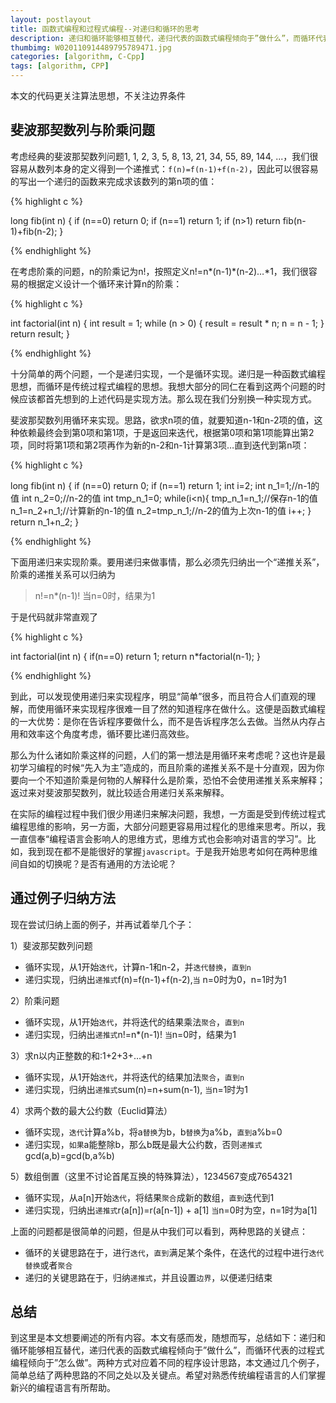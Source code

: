 ```yaml
---
layout: postlayout
title: 函数式编程和过程式编程--对递归和循环的思考
description: 递归和循环能够相互替代，递归代表的函数式编程倾向于”做什么”，而循环代表的过程式编程倾向于”怎么做”
thumbimg: W020110914489795789471.jpg
categories: [algorithm, C-Cpp]
tags: [algorithm, CPP]
---
```


本文的代码更关注算法思想，不关注边界条件

## 斐波那契数列与阶乘问题

考虑经典的斐波那契数列问题1, 1, 2, 3, 5, 8, 13, 21, 34, 55, 89, 144, ...，我们很容易从数列本身的定义得到一个递推式：`f(n)=f(n-1)+f(n-2)`，因此可以很容易的写出一个递归的函数来完成求该数列的第n项的值：

{% highlight c %}

long fib(int n)
{
	if (n==0) return 0;
	if (n==1) return 1;
	if (n>1) return fib(n-1)+fib(n-2);
}

{% endhighlight %}

在考虑阶乘的问题，n的阶乘记为n!，按照定义n!=n*(n-1)*(n-2)…*1，我们很容易的根据定义设计一个循环来计算n的阶乘：

{% highlight c %}

int factorial(int n)
{
        int result = 1;
        while (n > 0) {
                result = result * n;
                n = n - 1;
        }
        return result;
}

{% endhighlight %}

十分简单的两个问题，一个是递归实现，一个是循环实现。递归是一种函数式编程思想，而循环是传统过程式编程的思想。我想大部分的同仁在看到这两个问题的时候应该都首先想到的上述代码是实现方法。那么现在我们分别换一种实现方式。

斐波那契数列用循环来实现。思路，欲求n项的值，就要知道n-1和n-2项的值，这种依赖最终会到第0项和第1项，于是返回来迭代，根据第0项和第1项能算出第2项，同时将第1项和第2项再作为新的n-2和n-1计算第3项…直到迭代到第n项：

{% highlight c %}

long fib(int n)
{
	if (n==0) return 0;
	if (n==1) return 1;
	int i=2;
	int n_1=1;//n-1的值
	int n_2=0;//n-2的值
	int tmp_n_1=0;
	while(i<n){
		tmp_n_1=n_1;//保存n-1的值
		n_1=n_2+n_1;//计算新的n-1的值
		n_2=tmp_n_1;//n-2的值为上次n-1的值
		i++;
	}
	return n_1+n_2;
}

{% endhighlight %}

下面用递归来实现阶乘。要用递归来做事情，那么必须先归纳出一个“递推关系”，阶乘的递推关系可以归纳为

> n!=n*(n-1)! 当n=0时，结果为1

于是代码就非常直观了

{% highlight c %}

int factorial(int n)
{
	if(n==0) return 1;
	return n*factorial(n-1);
}

{% endhighlight %}

到此，可以发现使用递归来实现程序，明显“简单”很多，而且符合人们直观的理解，而使用循环来实现程序很难一目了然的知道程序在做什么。这便是函数式编程的一大优势：是你在告诉程序要做什么，而不是告诉程序怎么去做。当然从内存占用和效率这个角度考虑，循环要比递归高效些。

那么为什么诸如阶乘这样的问题，人们的第一想法是用循环来考虑呢？这也许是最初学习编程的时候“先入为主”造成的，而且阶乘的递推关系不是十分直观，因为你要向一个不知道阶乘是何物的人解释什么是阶乘，恐怕不会使用递推关系来解释；返过来对斐波那契数列，就比较适合用递归关系来解释。

在实际的编程过程中我们很少用递归来解决问题，我想，一方面是受到传统过程式编程思维的影响，另一方面，大部分问题更容易用过程化的思维来思考。所以，我一直信奉“编程语言会影响人的思维方式，思维方式也会影响对语言的学习”。比如，我到现在都不是能很好的掌握`javascript`。于是我开始思考如何在两种思维间自如的切换呢？是否有通用的方法论呢？

## 通过例子归纳方法

现在尝试归纳上面的例子，并再试着举几个子：

1）斐波那契数列问题

- 循环实现，从1开始`迭代`，计算n-1和n-2，并`迭代替换`，`直到n`
- 递归实现，归纳出`递推式`f(n)=f(n-1)+f(n-2),`当` n=0时为0，n=1时为1

2）阶乘问题

- 循环实现，从1开始`迭代`，并将迭代的结果乘法`聚合`，`直到n`
- 递归实现，归纳出`递推式`n!=n*(n-1)! `当`n=0时，结果为1

3）求n以内正整数的和:1+2+3+…+n

- 循环实现，从1开始`迭代`，并将迭代的结果加法`聚合`，`直到n`
- 递归实现，归纳出`递推式`sum(n)=n+sum(n-1), `当`n=1时为1

4）求两个数的最大公约数（Euclid算法）

- 循环实现，`迭代`计算a%b，将a`替换`为b，b`替换`为a%b，`直到`a%b=0
- 递归实现，`如果`a能整除b，那么b既是最大公约数，否则`递推式`gcd(a,b)=gcd(b,a%b)

5）数组倒置（这里不讨论首尾互换的特殊算法），1234567变成7654321

- 循环实现，从a[n]开始`迭代`，将结果`聚合`成新的数组，`直到`迭代到1
- 递归实现，归纳出`递推式`r(a[n])=r(a[n-1]) + a[1] `当`n=0时为空，n=1时为a[1]
 

上面的问题都是很简单的问题，但是从中我们可以看到，两种思路的关键点：

- 循环的关键思路在于，进行`迭代`，`直到`满足某个条件，在迭代的过程中进行`迭代替换`或者`聚合`
- 递归的关键思路在于，归纳`递推式`，并且设置`边界`，以便递归结束
 

## 总结

到这里是本文想要阐述的所有内容。本文有感而发，随想而写，总结如下：递归和循环能够相互替代，递归代表的函数式编程倾向于”做什么”，而循环代表的过程式编程倾向于”怎么做”。两种方式对应着不同的程序设计思路，本文通过几个例子，简单总结了两种思路的不同之处以及关键点。希望对熟悉传统编程语言的人们掌握新兴的编程语言有所帮助。